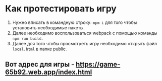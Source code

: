 # Как протестировать игру

1. Нужно вписать в командную строку: `npm i` для того чтобы установить необходимые пакеты.
1. Далее необходимо воспользоваться webpack с помощью команды `npm run build`.
1. Далее для того чтобы просмотреть игру необходимо открыть файл `local.html` в папке public.

## Вот адрес для игры - https://game-65b92.web.app/index.html
